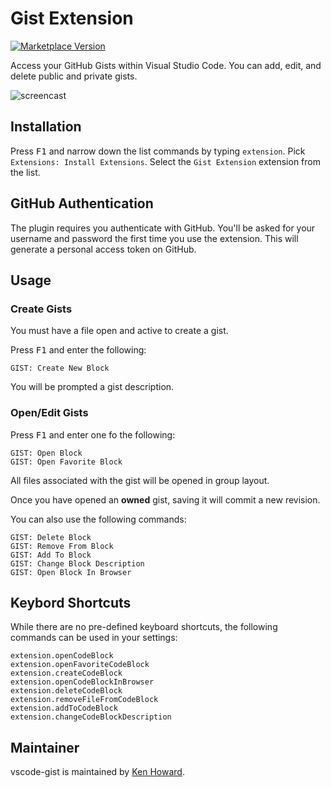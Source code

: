 # Gist Extension

[![Marketplace Version](https://vsmarketplacebadge.apphb.com/version-short/dbankier.vscode-gist.svg)](https://marketplace.visualstudio.com/items?itemName=dbankier.vscode-gist)

Access your GitHub Gists within Visual Studio Code. You can add, edit, and delete public and private gists.

![screencast](https://github.com/dbankier/vscode-gist/raw/master/vscode-gist-open-and-save.gif)

## Installation

Press <kbd>F1</kbd> and narrow down the list commands by typing `extension`. Pick `Extensions: Install Extensions`.
Select the `Gist Extension` extension from the list.

## GitHub Authentication

The plugin requires you authenticate with GitHub. You'll be asked for your username and password the first time you use the extension. This will generate a personal access token on GitHub.

## Usage

### Create Gists

You must have a file open and active to create a gist.

Press <kbd>F1</kbd> and enter the following:

~~~
GIST: Create New Block
~~~

You will be prompted a gist description.

### Open/Edit Gists

Press <kbd>F1</kbd> and enter one fo the following:

~~~
GIST: Open Block
GIST: Open Favorite Block
~~~

All files associated with the gist will be opened in group layout.

Once you have opened an **owned** gist, saving it will commit a new revision.

You can also use the following commands:

~~~
GIST: Delete Block
GIST: Remove From Block
GIST: Add To Block
GIST: Change Block Description
GIST: Open Block In Browser
~~~

## Keybord Shortcuts

While there are no pre-defined keyboard shortcuts, the following commands can be used in your settings:

~~~
extension.openCodeBlock
extension.openFavoriteCodeBlock
extension.createCodeBlock
extension.openCodeBlockInBrowser
extension.deleteCodeBlock
extension.removeFileFromCodeBlock
extension.addToCodeBlock
extension.changeCodeBlockDescription
~~~

## Maintainer
vscode-gist is maintained by [Ken Howard](https://github.com/kenhowardpdx).
